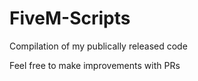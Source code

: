 # FiveM-Scripts
Compilation of my publically released code

Feel free to make improvements with PRs
